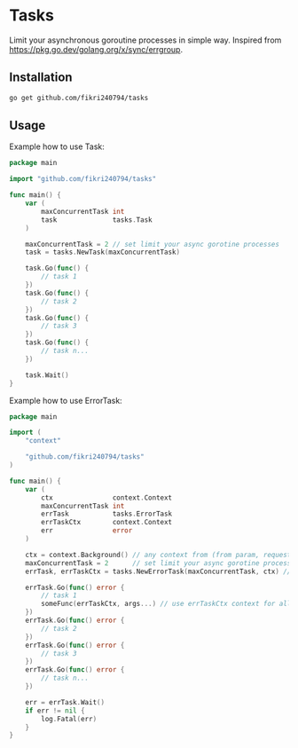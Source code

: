 # Tasks
Limit your asynchronous goroutine processes in simple way. Inspired from https://pkg.go.dev/golang.org/x/sync/errgroup.

## Installation
```bash
go get github.com/fikri240794/tasks
```

## Usage
Example how to use Task:
```go
package main

import "github.com/fikri240794/tasks"

func main() {
	var (
		maxConcurrentTask int
		task              tasks.Task
	)

	maxConcurrentTask = 2 // set limit your async gorotine processes
	task = tasks.NewTask(maxConcurrentTask)

	task.Go(func() {
		// task 1
	})
	task.Go(func() {
		// task 2
	})
	task.Go(func() {
		// task 3
	})
	task.Go(func() {
		// task n...
	})

	task.Wait()
}
```

Example how to use ErrorTask:
```go
package main

import (
	"context"

	"github.com/fikri240794/tasks"
)

func main() {
	var (
		ctx               context.Context
		maxConcurrentTask int
		errTask           tasks.ErrorTask
		errTaskCtx        context.Context
		err               error
	)

	ctx = context.Background() // any context from (from param, request, etc...)
	maxConcurrentTask = 2      // set limit your async gorotine processes
	errTask, errTaskCtx = tasks.NewErrorTask(maxConcurrentTask, ctx) // always create new context for errTask

	errTask.Go(func() error {
		// task 1
		someFunc(errTaskCtx, args...) // use errTaskCtx context for all errTask goroutine
	})
	errTask.Go(func() error {
		// task 2
	})
	errTask.Go(func() error {
		// task 3
	})
	errTask.Go(func() error {
		// task n...
	})

	err = errTask.Wait()
	if err != nil {
		log.Fatal(err)
	}
}
```